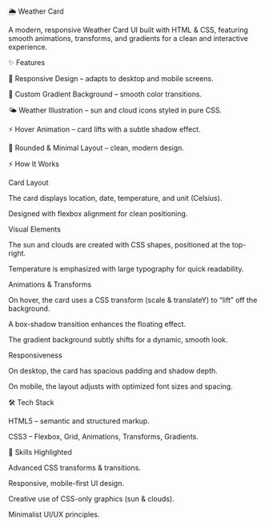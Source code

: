🌦️ Weather Card

A modern, responsive Weather Card UI built with HTML & CSS, featuring smooth animations, transforms, and gradients for a clean and interactive experience.



✨ Features

📱 Responsive Design – adapts to desktop and mobile screens.


🎨 Custom Gradient Background – smooth color transitions.

🌤️ Weather Illustration – sun and cloud icons styled in pure CSS.

⚡ Hover Animation – card lifts with a subtle shadow effect.

🔲 Rounded & Minimal Layout – clean, modern design.



⚡ How It Works

Card Layout

The card displays location, date, temperature, and unit (Celsius).

Designed with flexbox alignment for clean positioning.

Visual Elements

The sun and clouds are created with CSS shapes, positioned at the top-right.

Temperature is emphasized with large typography for quick readability.

Animations & Transforms

On hover, the card uses a CSS transform (scale & translateY) to “lift” off the background.

A box-shadow transition enhances the floating effect.

The gradient background subtly shifts for a dynamic, smooth look.

Responsiveness

On desktop, the card has spacious padding and shadow depth.

On mobile, the layout adjusts with optimized font sizes and spacing.



🛠️ Tech Stack

HTML5 – semantic and structured markup.

CSS3 – Flexbox, Grid, Animations, Transforms, Gradients.



🎯 Skills Highlighted

Advanced CSS transforms & transitions.

Responsive, mobile-first UI design.

Creative use of CSS-only graphics (sun & clouds).

Minimalist UI/UX principles.



